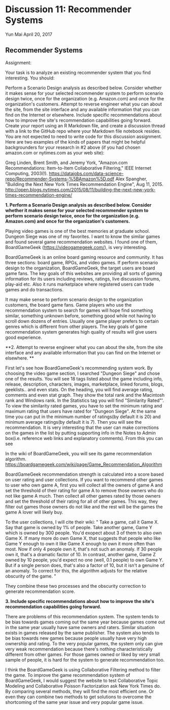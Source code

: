 Discussion 11: Recommender Systems
================
Yun Mai
April 20, 2017

Recommender Systems
-------------------

Assignment:

Your task is to analyze an existing recommender system that you find interesting. You should:

Perform a Scenario Design analysis as described below. Consider whether it makes sense for your selected recommender system to perform scenario design twice, once for the organization (e.g. Amazon.com) and once for the organization's customers. Attempt to reverse engineer what you can about the site, from the site interface and any available information that you can find on the Internet or elsewhere. Include specific recommendations about how to improve the site's recommendation capabilities going forward. Create your report using an R Markdown file, and create a discussion thread with a link to the GitHub repo where your Markdown file notebook resides. You are not expected to need to write code for this discussion assignment. Here are two examples of the kinds of papers that might be helpful backgrounders for your research in \#2 above (if you had chosen amazon.com or nytimes.com as your web site):

Greg Linden, Brent Smith, and Jeremy York, "Amazon.com Recommendations: Item-to-Item Collaborative Filtering," IEEE Internet Computing, 2003(!). <https://datajobs.com/data-science-repo/Recommender-Systems-%5BAmazon%5D.pdf> Alex Spangher, "Building the Next New York Times Recommendation Engine", Aug 11, 2015. <http://open.blogs.nytimes.com/2015/08/11/building-the-next-new-york-times-recommendation-engine/>

**1. Perform a Scenario Design analysis as described below. Consider whether it makes sense for your selected recommender system to perform scenario design twice, once for the organization (e.g. Amazon.com) and once for the organization's customers.**

Playing video games is one of the best memories at graduate school. Dungeon Siege was one of my favorites. I want to know the similar games and found several game recommendation websites. I found one of them, BoardGameGeek (<https://videogamegeek.com/>), is very interesting.

BoardGameGeek is an online board gaming resource and community. It has three sections: board game, RPGs, and video games. If perform scenario design to the organization, BoardGameGeek, the target users are board game fans. The key goals of this websites are providing all sorts of gaming information for its users including reviews, ratings, live discussion forums, play-aid etc. Also it runs marketplace where registered users can trade games and do transactions.

It may make sense to perform scenario design to the organization customers, the board game fans. Game players who use the recommendation system to search for games will hope find something similar, something unknown before, something good while not having to scroll down dozens of entries. Usually one game player prefers to certain genres which is different from other players. The key goals of game recommendation system generates high quality of results will give users good experience.

**2. Attempt to reverse engineer what you can about the site, from the site interface and any available information that you can find on the Internet or elsewhere. **

First let's see how BoardGameGeek's recommending system work. By choosing the video game section, I searched "Dungeon Siege" and chose one of the results. You will see 18 tags listed about the game including info, release, description, characters, images, marketplace, linked forums, blogs, geeklists.. and even stats. On the heading, you will find average rating, comments and even stat graph. They show the total rank and the Macintosh rank and Windows rank. In the Statistics tag you will find "Similarity Rated"'. To view the similarity rated games, you have to set the minimum rating and maximum rating that users have rated for "Dungeon Siege". At the same time you can put in the minimum number of ratings(by default it is 20) and minimum average ratings(by default it is 7). Then you will see the recommendation. It is very interesting that the user can make corrections on the games in the list by putting supporting info in the Notes to Admin box(i.e. reference web links and explanatory comments). From this you can see

In the wiki of BoardGameGeek, you will see its game recommendation algorithm. <https://boardgamegeek.com/wiki/page/Game_Recommendation_Algorithm>

BoardGameGeek recommendation strength is calculated into a score based on user rating and user collections. If you want to recommend other games to user who own game A, first you will collect all the owners of game A and set the threshold of their rating for game A to remove those owners who do not like game A much. Then collect all other games rated by those owners and set the threshold of their rating for all of other games. This way, they filter out games those owners do not like and the rest will be the games the game A lover will likely buy.

To the user collections, I will cite their wiki: " Take a game, call it Game X. Say that game is owned by 1% of people. Take another game, Game Y which is owned by 300 people. You'd exopect about 3 of them to also own Game X. If many more do own Game X, that suggests that people who like Game Y enough to own it like Game X enough to own it more often than most. Now if only 4 people own it, that's not such an anomaly. If 30 people own it, that's a dramatic factor of 10. In contrast, another game, Game Z owned by 10 people, you'd expect no one (well, 0.1 people) to own Game Y. But if a single person does, that's also a factor of 10, but it isn't a genuine of an anomaly. To correct for this, the algorithm adjusts for the relative obscurity of the game. "

They combine these two processes and the obscurity correction to generate recommendation score.

**3. Include specific recommendations about how to improve the site's recommendation capabilities going forward.**

There are problems of this recommendation system. The system tends to be bias towards games coming out the same year because games come out in the same year usually have same owners and raters. Similar situation exists in games released by the same publisher. The system also tends to be bias towards new games because people usually have very high ownership and rating. To the very popular games, the system only can give very weak recommendation because there's nothing characteristically different from other games. For those games owned or liked by very small sample of people, it is hard for the system to generate recommendation too.

I think the BoardGameGeek is using Collaborative Filtering method to filter the game. To improve the game recommendation system of BoardGameGeek, I would suggest the website to test Collaborative Topic Modeling and Collaborative Poisson Factorization ask New York Times do. By comparing several methods, they will find the most efficient one. Or even they can combine two methods to get solutions to overcome the shortcoming of the same year issue and very popular game issue.
